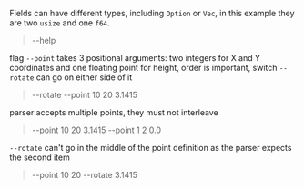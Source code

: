 Fields can have different types, including `Option` or `Vec`, in this example they are two
`usize` and one `f64`.

> --help

flag `--point` takes 3 positional arguments: two integers for X and Y coordinates and one floating point for height, order is
important, switch `--rotate` can go on either side of it

> --rotate --point 10 20 3.1415

parser accepts multiple points, they must not interleave

> --point 10 20 3.1415 --point 1 2 0.0

`--rotate` can't go in the middle of the point definition as the parser expects the second item

> --point 10 20 --rotate 3.1415

